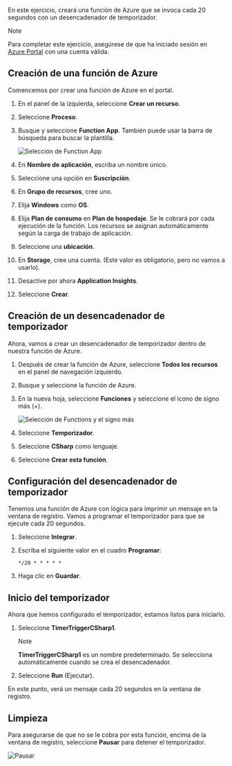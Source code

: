 En este ejercicio, creará una función de Azure que se invoca cada 20 segundos con un desencadenador de temporizador.

> [!NOTE] 
> Para completar este ejercicio, asegúrese de que ha iniciado sesión en [Azure Portal](https://portal.azure.com/) con una cuenta válida.

## <a name="create-an-azure-function"></a>Creación de una función de Azure

Comencemos por crear una función de Azure en el portal.

1. En el panel de la izquierda, seleccione **Crear un recurso**.

1. Seleccione **Proceso**.

1. Busque y seleccione **Function App**. También puede usar la barra de búsqueda para buscar la plantilla.

    ![Selección de Function App](../media-drafts/4-click-function-app.png)

1. En **Nombre de aplicación**, escriba un nombre único.

1. Seleccione una opción en **Suscripción**.

1. En **Grupo de recursos**, cree uno.

1. Elija **Windows** como **OS**.

1. Elija **Plan de consumo** en **Plan de hospedaje**. Se le cobrará por cada ejecución de la función. Los recursos se asignan automáticamente según la carga de trabajo de aplicación.

1. Seleccione una **ubicación**.

1. En **Storage**, cree una cuenta. (Este valor es obligatorio, pero no vamos a usarlo).

1. Desactive por ahora **Application Insights**.

1. Seleccione **Crear**.

## <a name="create-a-timer-trigger"></a>Creación de un desencadenador de temporizador

Ahora, vamos a crear un desencadenador de temporizador dentro de nuestra función de Azure.

1. Después de crear la función de Azure, seleccione **Todos los recursos** en el panel de navegación izquierdo.

1. Busque y seleccione la función de Azure.

1. En la nueva hoja, seleccione **Funciones** y seleccione el icono de signo más (+).

    ![Selección de Functions y el signo más](../media-drafts/4-hover-function.png)

1. Seleccione **Temporizador**.

1. Seleccione **CSharp** como lenguaje.

1. Seleccione **Crear esta función**.

## <a name="configure-the-timer-trigger"></a>Configuración del desencadenador de temporizador

Tenemos una función de Azure con lógica para imprimir un mensaje en la ventana de registro. Vamos a programar el temporizador para que se ejecute cada 20 segundos.

1. Seleccione **Integrar**.

1. Escriba el siguiente valor en el cuadro **Programar**:

    ```
    */20 * * * * *
    ```

1. Haga clic en **Guardar**.

## <a name="start-the-timer"></a>Inicio del temporizador

Ahora que hemos configurado el temporizador, estamos listos para iniciarlo.

1. Seleccione **TimerTriggerCSharp1**. 

    > [!NOTE]
    > **TimerTriggerCSharp1** es un nombre predeterminado. Se selecciona automáticamente cuando se crea el desencadenador.

1. Seleccione **Run** (Ejecutar). 

En este punto, verá un mensaje cada 20 segundos en la ventana de registro.

## <a name="clean-up"></a>Limpieza

Para asegurarse de que no se le cobra por esta función, encima de la ventana de registro, seleccione **Pausar** para detener el temporizador.

![Pausar](../media-drafts/4-pause-timer.png)


